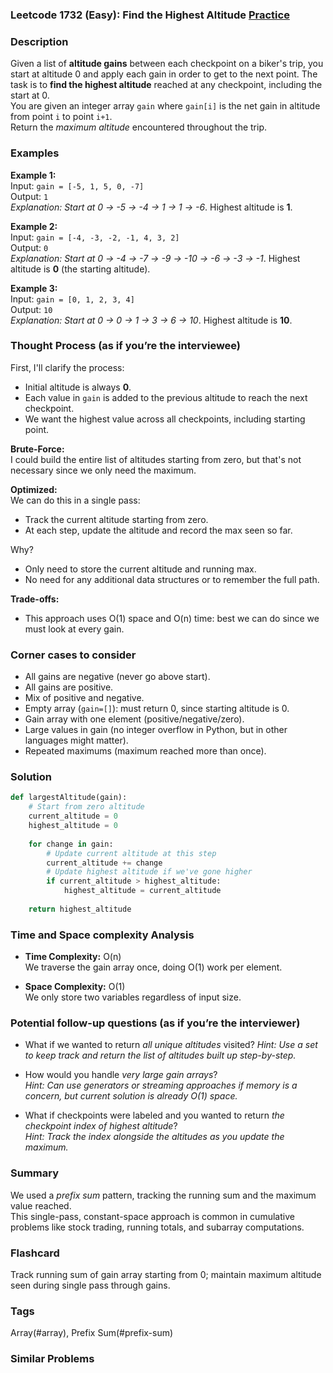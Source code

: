 ### Leetcode 1732 (Easy): Find the Highest Altitude [Practice](https://leetcode.com/problems/find-the-highest-altitude)

### Description  
Given a list of **altitude gains** between each checkpoint on a biker's trip, you start at altitude 0 and apply each gain in order to get to the next point. The task is to **find the highest altitude** reached at any checkpoint, including the start at 0.  
You are given an integer array `gain` where `gain[i]` is the net gain in altitude from point `i` to point `i+1`.   
Return the *maximum altitude* encountered throughout the trip.

### Examples  

**Example 1:**  
Input: `gain = [-5, 1, 5, 0, -7]`  
Output: `1`  
*Explanation: Start at 0 → -5 → -4 → 1 → 1 → -6*. Highest altitude is **1**.

**Example 2:**  
Input: `gain = [-4, -3, -2, -1, 4, 3, 2]`  
Output: `0`  
*Explanation: Start at 0 → -4 → -7 → -9 → -10 → -6 → -3 → -1*. Highest altitude is **0** (the starting altitude).

**Example 3:**  
Input: `gain = [0, 1, 2, 3, 4]`  
Output: `10`  
*Explanation: Start at 0 → 0 → 1 → 3 → 6 → 10*. Highest altitude is **10**.

### Thought Process (as if you’re the interviewee)  
First, I'll clarify the process:  
- Initial altitude is always **0**.
- Each value in `gain` is added to the previous altitude to reach the next checkpoint.
- We want the highest value across all checkpoints, including starting point.

**Brute-Force:**  
I could build the entire list of altitudes starting from zero, but that's not necessary since we only need the maximum.

**Optimized:**  
We can do this in a single pass:
- Track the current altitude starting from zero.
- At each step, update the altitude and record the max seen so far.

Why?  
- Only need to store the current altitude and running max.
- No need for any additional data structures or to remember the full path.

**Trade-offs:**  
- This approach uses O(1) space and O(n) time: best we can do since we must look at every gain.

### Corner cases to consider  
- All gains are negative (never go above start).
- All gains are positive.
- Mix of positive and negative.
- Empty array (`gain=[]`): must return 0, since starting altitude is 0.
- Gain array with one element (positive/negative/zero).
- Large values in gain (no integer overflow in Python, but in other languages might matter).
- Repeated maximums (maximum reached more than once).

### Solution

```python
def largestAltitude(gain):
    # Start from zero altitude
    current_altitude = 0
    highest_altitude = 0
    
    for change in gain:
        # Update current altitude at this step
        current_altitude += change
        # Update highest altitude if we've gone higher
        if current_altitude > highest_altitude:
            highest_altitude = current_altitude
            
    return highest_altitude
```

### Time and Space complexity Analysis  

- **Time Complexity:** O(n)  
  We traverse the gain array once, doing O(1) work per element.

- **Space Complexity:** O(1)  
  We only store two variables regardless of input size.

### Potential follow-up questions (as if you’re the interviewer)  

- What if we wanted to return *all unique altitudes* visited?
  *Hint: Use a set to keep track and return the list of altitudes built up step-by-step.*

- How would you handle *very large gain arrays*?  
  *Hint: Can use generators or streaming approaches if memory is a concern, but current solution is already O(1) space.*

- What if checkpoints were labeled and you wanted to return *the checkpoint index of highest altitude*?  
  *Hint: Track the index alongside the altitudes as you update the maximum.*

### Summary
We used a *prefix sum* pattern, tracking the running sum and the maximum value reached.  
This single-pass, constant-space approach is common in cumulative problems like stock trading, running totals, and subarray computations.


### Flashcard
Track running sum of gain array starting from 0; maintain maximum altitude seen during single pass through gains.

### Tags
Array(#array), Prefix Sum(#prefix-sum)

### Similar Problems
